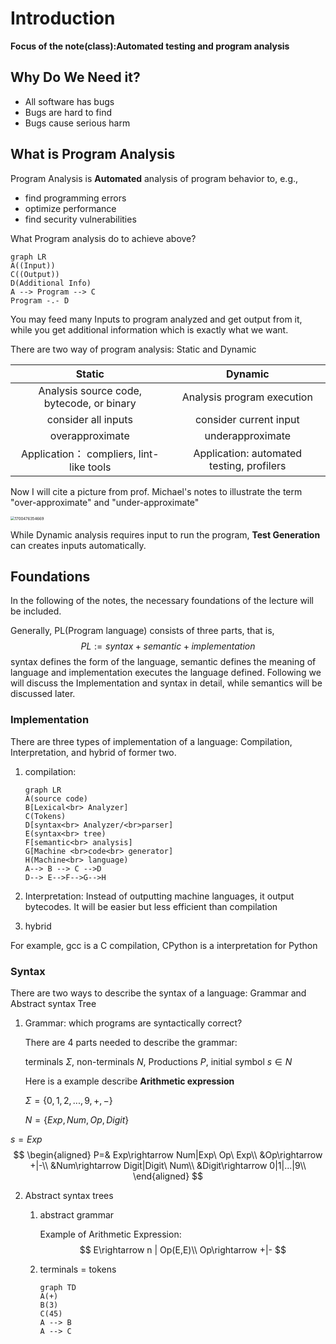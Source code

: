 # Introduction

**Focus of the note(class):Automated testing and program analysis**

## Why Do We Need it?

* All software has bugs
* Bugs are hard to find
* Bugs cause serious harm

## What is Program Analysis

Program Analysis is **Automated** analysis of program behavior to, e.g.,

* find programming errors
* optimize performance
* find security vulnerabilities

What Program analysis do to achieve above?

```mermaid
graph LR
A((Input))
C((Output))
D(Additional Info)
A --> Program --> C
Program -.- D

```

You may feed many Inputs to program analyzed and get output from it, while you get additional information which is exactly what we want.

There are two way of program analysis: Static and Dynamic

|                  Static                   |                  Dynamic                  |
| :---------------------------------------: | :---------------------------------------: |
| Analysis source code, bytecode, or binary |        Analysis program execution         |
|            consider all inputs            |          consider current input           |
|              overapproximate              |             underapproximate              |
| Application： compliers, lint-like tools  | Application: automated testing, profilers |

Now I will cite a picture from prof. Michael's notes to illustrate the term "over-approximate" and "under-approximate"

<img src="D:\Wechat\WeChat Files\wxid_vxpstd0vv7n132\FileStorage\Temp\1700476354669.png" alt="1700476354669" style="zoom:43%;" />

While Dynamic analysis requires input to run the program, **Test Generation** can creates inputs automatically.

## Foundations

In the following of the notes, the necessary foundations of the lecture will be included.

Generally, PL(Program language) consists of three parts, that is,
$$
PL:= syntax + semantic + implementation
$$
syntax defines the form of the language, semantic defines the meaning of language and implementation executes the language defined. Following we will discuss the Implementation and syntax in detail, while semantics will be discussed later.

### Implementation

There are three types of implementation of a language: Compilation, Interpretation, and hybrid of former two.

1. compilation:

   ```mermaid
   graph LR
   A(source code)
   B[Lexical<br> Analyzer]
   C(Tokens)
   D[syntax<br> Analyzer/<br>parser]
   E(syntax<br> tree)
   F[semantic<br> analysis]
   G[Machine <br>code<br> generator]
   H(Machine<br> language)
   A--> B --> C -->D
   D--> E-->F-->G-->H
   ```

2. Interpretation: Instead of outputting machine languages, it output bytecodes. It will be easier but less efficient than compilation

3. hybrid

For example, gcc is a C compilation, CPython is a interpretation for Python

### Syntax

There are two ways to describe the syntax of a language: Grammar and Abstract syntax Tree

1. Grammar: which programs are syntactically correct?

   There are 4 parts needed to describe the grammar: 

   terminals $\Sigma$, non-terminals $N$, Productions $P$, initial symbol $s\in N$

   Here is a example describe **Arithmetic expression**

   $\Sigma=\{0,1,2,...,9,+,-\}$

   $N=\{Exp,Num,Op,Digit\}$

$s=Exp$
$$
   \begin{aligned}
   P=& Exp\rightarrow Num|Exp\ Op\ Exp\\
   &Op\rightarrow +|-\\
   &Num\rightarrow Digit|Digit\ Num\\
   &Digit\rightarrow 0|1|...|9\\
   \end{aligned}
$$

2. Abstract syntax trees

   1. abstract grammar

      Example of Arithmetic Expression:
      $$
      E\rightarrow n | Op(E,E)\\
      Op\rightarrow +|-
      $$

   2. terminals = tokens

      ```mermaid
      graph TD
      A(+)
      B(3)
      C(45)
      A --> B
      A --> C
      ```

      

      

      

